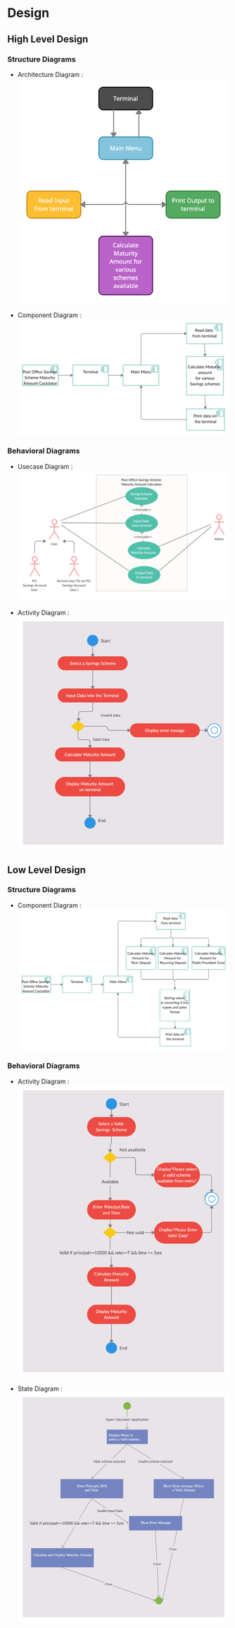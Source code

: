 # Design

## High Level Design 

### Structure Diagrams
* Architecture Diagram :
![Architecture](https://github.com/shubh-77/LnT_Mini_Project/blob/main/2_Design/Architecture.png)

* Component Diagram :
![ComponentDiagram](https://github.com/shubh-77/LnT_Mini_Project/blob/main/2_Design/Component_Diagram.png)

### Behavioral Diagrams
* Usecase Diagram :
![UsecaseDiagram](https://github.com/shubh-77/LnT_Mini_Project/blob/main/2_Design/Use_Case_HL.png)

* Activity Diagram :
![ActivityDiagram](https://github.com/shubh-77/LnT_Mini_Project/blob/main/2_Design/HL_Activity_Diagram.png)



## Low Level Design 


### Structure Diagrams
* Component Diagram :
![ComponentDiagram](https://github.com/shubh-77/LnT_Mini_Project/blob/main/2_Design/LL_component_diagram.png)



### Behavioral Diagrams
* Activity Diagram :
![ActivityDiagram](https://github.com/shubh-77/LnT_Mini_Project/blob/main/2_Design/LL_Activity_Diagram.png)

* State Diagram :
![ActivityDiagram](https://github.com/shubh-77/LnT_Mini_Project/blob/main/2_Design/LL_State_Diagram.png)


